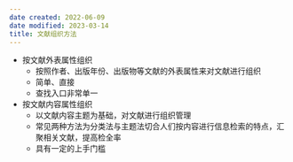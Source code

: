 ```yaml
---
date created: 2022-06-09
date modified: 2023-03-14
title: 文献组织方法
---
```

- 按文献外表属性组织
	- 按照作者、出版年份、出版物等文献的外表属性来对文献进行组织
	- 简单、直接
	- 查找入口非常单一
- 按文献内容属性组织
	- 以文献内容主题为基础，对文献进行组织管理
	- 常见两种方法为分类法与主题法切合人们按内容进行信息检索的特点，汇聚相关文献，提高检全率
	- 具有一定的上手门槛
